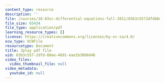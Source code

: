 ```yaml
---
content_type: resource
description: ''
file: /courses/18-03sc-differential-equations-fall-2011/03b3c5572dfd88ee4691eae1b3086d46_LbKKzMag5Rc.pdf
file_size: 65434
file_type: application/pdf
learning_resource_types: []
license: https://creativecommons.org/licenses/by-nc-sa/4.0/
ocw_type: OCWFile
resourcetype: Document
title: 3play pdf file
uid: 03b3c557-2dfd-88ee-4691-eae1b3086d46
video_files:
  video_thumbnail_file: null
video_metadata:
  youtube_id: null
---
```

